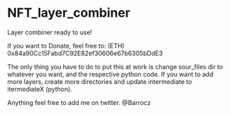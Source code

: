 # NFT_layer_combiner
Layer combiner ready to use!

If you want to Donate, feel free to: (ETH)
0x84a90Cc15Fabd7C92E82ef30606e67b6305bDdE3

The only thing you have to do to put this at work is change sour_files dir to whatever you want, and the respective python code.
If you want to add more layers, create more directories and update intermediate to itermediateX (python).

Anything feel free to add me on twitter.
@Barrocz

